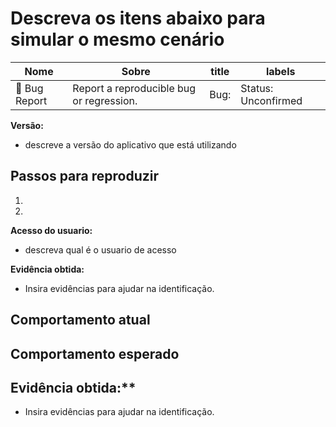# Descreva os itens abaixo para simular o mesmo cenário

| Nome  |  Sobre  | title  | labels  |
| ------------------- | ------------------- | ------------------- | ------------------- |
|  🐛 Bug Report |  Report a reproducible bug or regression. | Bug:  | Status: Unconfirmed |

**Versão:**
- descreve a versão do aplicativo que está utilizando

<!--
  Forneça uma descrição clara e concisa do que é o bug. Incluir
  capturas de tela, se necessário. Por favor, teste usando a versão mais recente para certificar-se de que seu problema ainda não foi corrigido.
-->


## Passos para reproduzir

1.
2.

<!--
  Seu bug será corrigido muito mais rápido se pudermos executar seu cenário. Edições sem etapas de reprodução ou exemplos de código podem ser imediatamente fechados como não acionáveis.
-->
**Acesso do usuario:** 
- descreva qual é o usuario de acesso


**Evidência obtida:** 
- Insira evidências para ajudar na identificação.


## Comportamento atual


## Comportamento esperado


## Evidência obtida:** 
- Insira evidências para ajudar na identificação.